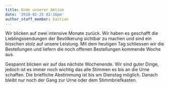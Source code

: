 ```yaml
---
title: Ende unserer Aktion
date: '2018-02-25 02:16pm'
author_staff_member: bastian
---
```

Wir blicken auf zwei intensive Monate zurück. Wir haben es geschafft die Lieblingssendungen der Bevölkerung sichtbar zu machen und sind ein bisschen stolz auf unsere Leistung. Mit dem heutigen Tag schliessen wir die Bestellungen und liefern die noch offenen Bestellungen kommende Woche aus. 

Gespannt blicken wir auf das nächste Wochenende. Wir sind guter Dinge, jedoch ist es immer noch wichtig das alle Stimmen es bis an die Urne schaffen. Die briefliche Abstimmung ist bis am Dienstag möglich. Danach bleibt nur noch der Gang zur Urne oder dem Stimmbriefkasten.
